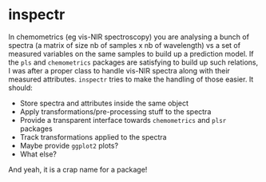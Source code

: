# inspectr

In chemometrics (eg vis-NIR spectroscopy) you are analysing a bunch of spectra (a matrix of size nb of samples x nb of wavelength) vs a set of measured variables on the same samples to build up a prediction model. If the `pls` and `chemometrics` packages are satisfying to build up such relations, I was after a proper class to handle vis-NIR spectra along with their measured attributes. `inspectr` tries to make the handling of those easier. It should:

* Store spectra and attributes inside the same object
* Apply transformations/pre-processing stuff to the spectra
* Provide a transparent interface towards `chemometrics` and `plsr` packages
* Track transformations applied to the spectra
* Maybe provide `ggplot2` plots?
* What else?

And yeah, it is a crap name for a package!
